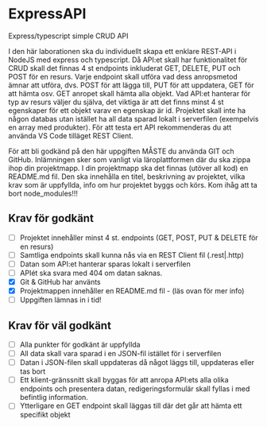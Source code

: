 # ExpressAPI
Express/typescript simple CRUD API

I den här laborationen ska du individuellt skapa ett enklare REST-API i NodeJS med
express och typescript. Då API:et skall har funktionalitet för CRUD skall det finnas 4 st
endpoints inkluderat GET, DELETE, PUT och POST för en resurs. Varje endpoint skall
utföra vad dess anropsmetod ämnar att utföra, dvs. POST för att lägga till, PUT för att
uppdatera, GET för att hämta osv. GET anropet skall hämta alla objekt. Vad API:et
hanterar för typ av resurs väljer du själva, det viktiga är att det finns minst 4 st egenskaper
för ett objekt varav en egenskap är id. Projektet skall inte ha någon databas utan istället ha
all data sparad lokalt i serverfilen (exempelvis en array med produkter). För att testa ert
API rekommenderas du att använda VS Code tilläget REST Client.

För att bli godkänd på den här uppgiften MÅSTE du använda GIT och GitHub.
Inlämningen sker som vanligt via läroplattformen där du ska zippa ihop din projektmapp.
I din projektmapp ska det finnas (utöver all kod) en README.md fil. Den ska innehålla en
titel, beskrivning av projektet, vilka krav som är uppfyllda, info om hur projektet byggs
och körs. Kom ihåg att ta bort node_modules!!!

## Krav för godkänt ##

- [ ] Projektet innehåller minst 4 st. endpoints (GET, POST, PUT & DELETE för en resurs)
- [ ] Samtliga endpoints skall kunna nås via en REST Client fil (.rest|.http)
- [ ] Datan som API:et hanterar sparas lokalt i serverfilen
- [ ] APIét ska svara med 404 om datan saknas.
- [X] Git & GitHub har använts
- [X] Projektmappen innehåller en README.md fil - (läs ovan för mer info)
- [ ] Uppgiften lämnas in i tid!

## Krav för väl godkänt ##

- [ ] Alla punkter för godkänt är uppfyllda
- [ ] All data skall vara sparad i en JSON-fil istället för i serverfilen
- [ ] Datan i JSON-filen skall uppdateras då något läggs till, uppdateras eller tas bort
- [ ] Ett klient-gränssnitt skall byggas för att anropa API:ets alla olika endpoints och presentera datan, redigeringsformulär skall fyllas i med befintlig information.
- [ ] Ytterligare en GET endpoint skall läggas till där det går att hämta ett specifikt objekt

